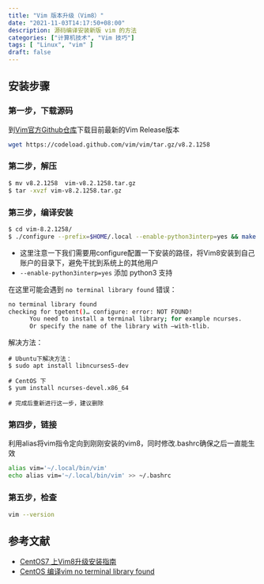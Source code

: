 ```yaml
---
title: "Vim 版本升级（Vim8）"
date: "2021-11-03T14:17:50+08:00"
description: 源码编译安装新版 vim 的方法
categories: ["计算机技术", "Vim 技巧"]
tags: [ "Linux", "vim" ]
draft: false
---
```


## 安装步骤

### 第一步，下载源码

到[Vim官方Github仓库](https://github.com/vim/vim/releases)下载目前最新的Vim Release版本

```bash
wget https://codeload.github.com/vim/vim/tar.gz/v8.2.1258
```

### 第二步，解压

```bash
$ mv v8.2.1258  vim-v8.2.1258.tar.gz
$ tar -xvzf vim-v8.2.1258.tar.gz
```

### 第三步，编译安装

```bash
$ cd vim-8.2.1258/
$ ./configure --prefix=$HOME/.local --enable-python3interp=yes && make && make install
```

- 这里注意一下我们需要用configure配置一下安装的路径，将Vim8安装到自己账户的目录下，避免干扰到系统上的其他用户
- `--enable-python3interp=yes` 添加 python3 支持

在这里可能会遇到 `no terminal library found` 错误：

```bash
no terminal library found
checking for tgetent()… configure: error: NOT FOUND!
      You need to install a terminal library; for example ncurses.
      Or specify the name of the library with –with-tlib.
```

解决方法：

```
# Ubuntu下解决方法：
$ sudo apt install libncurses5-dev

# CentOS 下
$ yum install ncurses-devel.x86_64

# 完成后重新进行这一步，建议删除
```

### 第四步，链接

利用alias将vim指令定向到刚刚安装的vim8，同时修改.bashrc确保之后一直能生效

```bash
alias vim='~/.local/bin/vim'
echo alias vim='~/.local/bin/vim' >> ~/.bashrc
```

### 第五步，检查

```bash
vim --version
```

## 参考文献

- [CentOS7 上Vim8升级安装指南](https://blog.csdn.net/Kexiii/article/details/83928540)
- [CentOS 编译vim no terminal library found](https://blog.csdn.net/cuijianzhi/article/details/78652745)